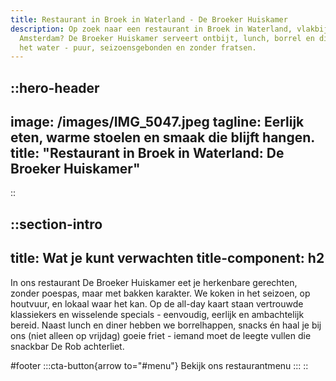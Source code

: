 ```yaml
---
title: Restaurant in Broek in Waterland - De Broeker Huiskamer
description: Op zoek naar een restaurant in Broek in Waterland, vlakbij
  Amsterdam? De Broeker Huiskamer serveert ontbijt, lunch, borrel en diner aan
  het water - puur, seizoensgebonden en zonder fratsen.
---
```


::hero-header
---
image: /images/IMG_5047.jpeg
tagline: Eerlijk eten, warme stoelen en smaak die blijft hangen.
title: "Restaurant in Broek in Waterland: De Broeker Huiskamer"
---
::

::section-intro
---
title: Wat je kunt verwachten
title-component: h2
---
In ons restaurant De Broeker Huiskamer eet je herkenbare gerechten, zonder poespas, maar met bakken karakter.
We koken in het seizoen, op houtvuur, en lokaal waar het kan.
Op de all-day kaart staan vertrouwde klassiekers en wisselende specials - eenvoudig, eerlijk en ambachtelijk bereid.
Naast lunch en diner hebben we borrelhappen, snacks én haal je bij ons (niet alleen op vrijdag) goeie friet - iemand moet de leegte vullen die snackbar De Rob achterliet.

#footer
  :::cta-button{arrow to="#menu"}
  Bekijk ons restaurantmenu
  :::
::

